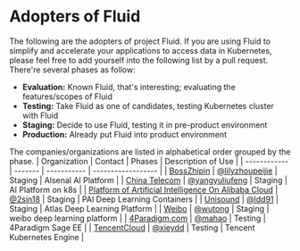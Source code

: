 # Adopters of Fluid 

The following are the adopters of project Fluid. If you are using Fluid to simplify and accelerate your applications to access data in Kubernetes, please feel free to add yourself into the following list by a pull request. There're several phases as follow:

* **Evaluation:** Known Fluid, that's interesting; evaluating the features/scopes of Fluid
* **Testing:** Take Fluid as one of candidates, testing Kubernetes cluster with Fluid
* **Staging:** Decide to use Fluid, testing it in pre-product environment
* **Production:** Already put Fluid into product environment

The companies/organizations are listed in alphabetical order grouped by the phase.
| Organization | Contact | Phases      | Description of Use |
| ------------ | ------- | ----------- | ------------------ |
| [BossZhipin](https://www.zhipin.com/)  | [@lilyzhoupeijie](zhoupeijie@kanzhun.com) | Staging | Alsenal AI Platform |
| [China Telecom](https://www.chinatelecom-h.com/en/global/home.php) | [@yangyuliufeng](qiulingwei.js@chinatelecom.cn) | Staging | AI Platform on k8s |
| [Platform of Artificial Intelligence On Alibaba Cloud](https://www.aliyun.com/product/bigdata/product/learn)  | [@2sin18](yuanman.ym@alibaba-inc.com) | Staging  | PAI Deep Learning Containers |
| [Unisound](https://www.unisound.com/)  | [@ldd91](lvdongdong@unisound.com) | Staging | Atlas Deep Learning Platform |
| [Weibo](http://www.weibo.com/)  | [@wutong](wutong6@staff.weibo.com) | Staging | weibo deep learning platform |
| [4Paradigm.com](http://www.4paradigm.com/)  | [@mahao](mahao@4paradigm.com) | Testing | 4Paradigm Sage EE |
| [TencentCloud](https://cloud.tencent.com/)  | [@xieydd](chrisydxie@tencent.com) | Testing | Tencent Kubernetes Engine |